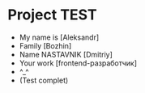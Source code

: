 # Project TEST
* My name is [Aleksandr]
* Family [Bozhin]
* Name NASTAVNIK [Dmitriy]
* Your work [frontend-разработчик]
* ^_^ 
* (Test complet)